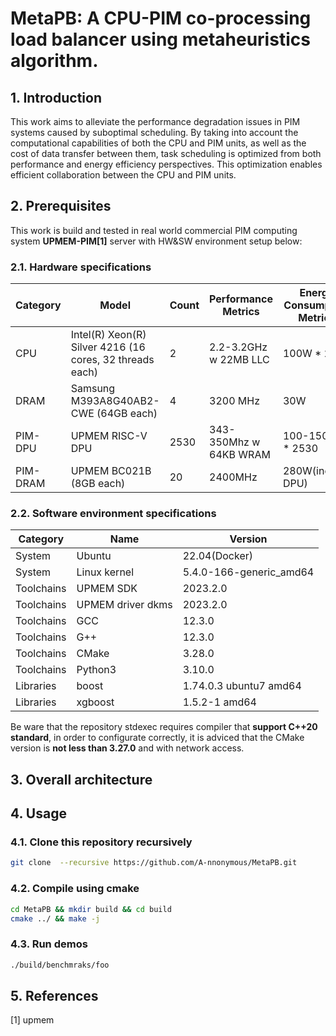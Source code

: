 # MetaPB: A CPU-PIM co-processing load balancer using metaheuristics algorithm.

## 1. Introduction  
  This work aims to alleviate the performance degradation issues in PIM systems caused by suboptimal scheduling. By taking into account the computational capabilities of both the CPU and PIM units, as well as the cost of data transfer between them, task scheduling is optimized from both performance and energy efficiency perspectives. This optimization enables efficient collaboration between the CPU and PIM units.
## 2. Prerequisites
This work is build and tested in real world commercial PIM computing system **UPMEM-PIM[1]** server with HW&SW environment setup below:  
### 2.1. Hardware specifications
|Category|Model|Count|Performance Metrics|Energy Consumption Metrics|
|-------|-----|-----|-------------------|--------------------------|
|CPU|Intel(R) Xeon(R) Silver 4216 (16 cores, 32 threads each)|2|2.2-3.2GHz w 22MB LLC|100W * 2|
|DRAM|Samsung M393A8G40AB2-CWE (64GB each)|4|3200 MHz|30W|
|PIM-DPU|UPMEM RISC-V DPU|2530|343-350Mhz w 64KB WRAM|100-150mW * 2530|
|PIM-DRAM|UPMEM BC021B (8GB each)|20|2400MHz|280W(include DPU)|
### 2.2. Software environment specifications
|Category|Name|Version|
|--------|----|-------|
|System|Ubuntu|22.04(Docker)|
|System|Linux kernel|5.4.0-166-generic_amd64|
|Toolchains|UPMEM SDK|2023.2.0|
|Toolchains|UPMEM driver dkms|2023.2.0|
|Toolchains|GCC|12.3.0|
|Toolchains|G++|12.3.0|
|Toolchains|CMake|3.28.0|
|Toolchains|Python3|3.10.0|
|Libraries|boost|1.74.0.3 ubuntu7 amd64|  
|Libraries|xgboost|1.5.2-1 amd64|  


Be ware that the repository stdexec requires compiler that **support C++20 standard**, in order to configurate correctly, it is adviced that the CMake version is **not less than 3.27.0** and with network access.
## 3. Overall architecture

## 4. Usage  

### 4.1. Clone this repository recursively
  ```bash
  git clone  --recursive https://github.com/A-nnonymous/MetaPB.git
  ```
### 4.2. Compile using cmake
  ```bash
  cd MetaPB && mkdir build && cd build
  cmake ../ && make -j
```

### 4.3. Run demos

  ```bash
  ./build/benchmraks/foo
  ```

## 5. References
[1] upmem
